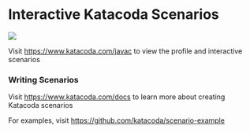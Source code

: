 # Interactive Katacoda Scenarios

[![](http://shields.katacoda.com/katacoda/javac/count.svg)](https://www.katacoda.com/javac "Get your profile on Katacoda.com")

Visit https://www.katacoda.com/javac to view the profile and interactive scenarios

### Writing Scenarios
Visit https://www.katacoda.com/docs to learn more about creating Katacoda scenarios

For examples, visit https://github.com/katacoda/scenario-example
